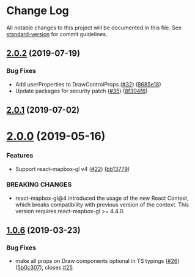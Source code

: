 # Change Log

All notable changes to this project will be documented in this file. See [standard-version](https://github.com/conventional-changelog/standard-version) for commit guidelines.

## [2.0.2](https://github.com/amaurymartiny/react-mapbox-gl-draw/compare/v2.0.1...v2.0.2) (2019-07-19)


### Bug Fixes

* Add userProperties to DrawControlProps ([#32](https://github.com/amaurymartiny/react-mapbox-gl-draw/issues/32)) ([8685e18](https://github.com/amaurymartiny/react-mapbox-gl-draw/commit/8685e18))
* Update packages for security patch ([#35](https://github.com/amaurymartiny/react-mapbox-gl-draw/issues/35)) ([8f304f6](https://github.com/amaurymartiny/react-mapbox-gl-draw/commit/8f304f6))



## [2.0.1](https://github.com/amaurymartiny/react-mapbox-gl-draw/compare/v2.0.0...v2.0.1) (2019-07-02)



# [2.0.0](https://github.com/amaurymartiny/react-mapbox-gl-draw/compare/v1.0.6...v2.0.0) (2019-05-16)


### Features

* Support react-mapbox-gl v4 ([#22](https://github.com/amaurymartiny/react-mapbox-gl-draw/issues/22)) ([bb13779](https://github.com/amaurymartiny/react-mapbox-gl-draw/commit/bb13779))


### BREAKING CHANGES

* react-mapbox-gl@4 introduced the usage of the new React Context, which breaks compatibility with previous version of the context. This version requires react-mapbox-gl >= 4.4.0.



## [1.0.6](https://github.com/amaurymartiny/react-mapbox-gl-draw/compare/v1.0.5...v1.0.6) (2019-03-23)


### Bug Fixes

* make all props on Draw components optional in TS typings ([#26](https://github.com/amaurymartiny/react-mapbox-gl-draw/issues/26)) ([5b0c307](https://github.com/amaurymartiny/react-mapbox-gl-draw/commit/5b0c307)), closes [#25](https://github.com/amaurymartiny/react-mapbox-gl-draw/issues/25)
